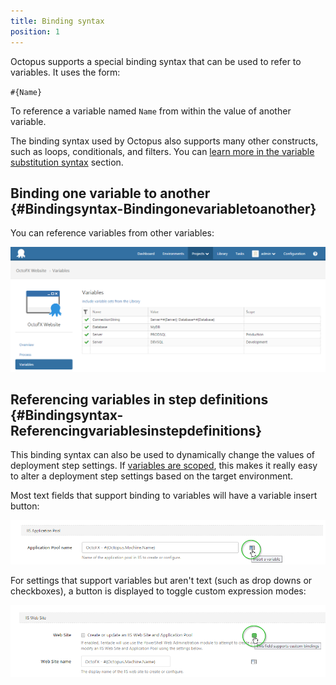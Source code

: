 ```yaml
---
title: Binding syntax
position: 1
---
```


Octopus supports a special binding syntax that can be used to refer to variables. It uses the form:

`#{Name}`

To reference a variable named `Name` from within the value of another variable.

The binding syntax used by Octopus also supports many other constructs, such as loops, conditionals, and filters. You can [learn more in the variable substitution syntax](/docs/reference/variable-substitution-syntax.md) section.

## Binding one variable to another {#Bindingsyntax-Bindingonevariabletoanother}

You can reference variables from other variables:

![](/docs/images/3048310/3278295.png "width=500")

## Referencing variables in step definitions {#Bindingsyntax-Referencingvariablesinstepdefinitions}

This binding syntax can also be used to dynamically change the values of deployment step settings. If [variables are scoped](/docs/deploying-applications/variables/scoping-variables.md), this makes it really easy to alter a deployment step settings based on the target environment.

Most text fields that support binding to variables will have a variable insert button:

![](/docs/images/3048310/3278296.png)

For settings that support variables but aren't text (such as drop downs or checkboxes), a button is displayed to toggle custom expression modes:

![](/docs/images/3048310/3278297.png)
